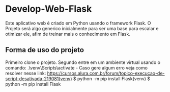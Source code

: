 # Develop-Web-Flask
 Este aplicativo web é criado em Python usando o framework Flask. O Projeto será algo generico inicialmente para ser uma base para escalar e otimizar ele, afim de treinar mais o conhecimento em Flask.

## Forma de uso do projeto
 Primeiro clone o projeto.
 Segundo entre em um ambiente virtual usando o comando:
    .\venv\Scripts\activate
        - Caso gere algum erro veja como resolver nesse link: https://cursos.alura.com.br/forum/topico-execucao-de-script-desativada-219081(venv) $ python -m pip install Flask(venv) $ python -m pip install Flask